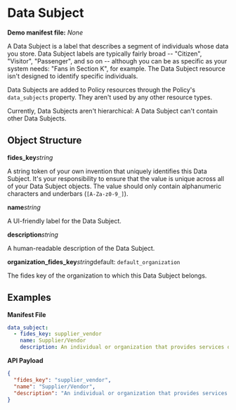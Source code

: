 # Data Subject

**Demo manifest file:** _None_ 

A Data Subject is a label that describes a segment of  individuals whose data you store. Data Subject labels are typically fairly broad -- "Citizen", "Visitor", "Passenger", and so on -- although you can be as specific as your system needs: "Fans in Section K", for example. The Data Subject resource isn't designed to identify specific individuals.

Data Subjects are added to Policy resources through the Policy's `data_subjects` property. They aren't used by any other resource types.

Currently, Data Subjects aren't hierarchical: A Data Subject can't contain other Data Subjects. 


## Object Structure

**fides_key**<span class="required"/>_string_

A string token of your own invention that uniquely identifies this Data Subject. It's your responsibility to ensure that the value is unique across all of your Data Subject objects. The value should only contain alphanumeric characters and underbars (`[A-Za-z0-9_]`). 

**name**<span class="spacer"/>_string_

A UI-friendly label for the Data Subject. 

**description**<span class="spacer"/>_string_

A human-readable description of the Data Subject.

**organization_fides_key**<span class="spacer"/>_string_<span class="spacer"/>default: `default_organization`

The fides key of the organization to which this Data Subject belongs.


## Examples

**Manifest File**
```yaml
data_subject:
  - fides_key: supplier_vendor
    name: Supplier/Vendor
    description: An individual or organization that provides services or goods to the organization.
```

**API Payload**

```json
{
  "fides_key": "supplier_vendor",
  "name": "Supplier/Vendor",
  "description": "An individual or organization that provides services or goods to the organization"
}
```
